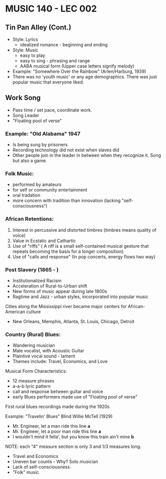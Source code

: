 # MUSIC 140 - LEC 002

## Tin Pan Alley (Cont.)
- Style: Lyrics
  - idealized romance - beginning and ending
- Style: Music
  - easy to play
  - easy to sing - phrasing and range
  - AABA musical form (Upper case letters signify melody)
- Example: "Somewhere Over the Rainbow" (Arlen/Harburg, 1939)
- There was no 'youth music' or any age demographics. There was just popular music that everyone liked.

## Work Song
- Pass time / set pace, coordinate work.
- Song Leader
- "Floating pool of verse"

### Example: "Old Alabama" 1947
- Is being sung by prisoners
- Recording technology did not exist when slaves did
- Other people join in the leader in between when they recognize it. Song but also a game.

### Folk Music:
- performed by amateurs
- for self or community entertainment
- oral tradation
- more concern with tradition than innovation (lacking "self-consciousness")

### African Retentions:

 1. Interest in percussive and distorted timbres (timbres means quality of voice)
 2. Value in Ecstatic and Cathartic
 3. Use of "riffs" ( A riff is a small self-contained musical gesture that repeats becoming the basis for a longer composition)
 4. Use of "calls and response" (In pop concerts, energy flows two way)

### Post Slavery (1865 - )
- Institutionalized Racism
- Acceleration of Rural-to-Urban shift
- New forms of music appear during late 1800s
- Ragtime and Jazz - urban styles, incorporated into popular music

Cities along the Mississippi river became major centers for African-American culture
- New Orleans, Memphis, Atlanta, St. Louis, Chicago, Detroit

### Country (Rural) Blues:
- Wandering musician
- Male vocalist, with Acoustic Guitar
- Plaintive vocal sound - lament
- Themes include: Travel, Economics, and Love

Musical Form Characteristics:
- 12 measure phrases
- a-a-b lyric pattern
- call and response between guitar and voice
- early Blues performers made use of "Floating pool of verse"

First rural blues recordings made during the 1920s

Example: "Travelin' Blues" Blind Willie McTell (1929)
- Mr. Engineer, let a man ride this line **a**
- Mr. Engineer, let a poor man ride this line **a**
- I wouldn't mind it fella', but you know this train ain't mine **b**

NOTE: each "4" measure section is only 3 and 1/3 measures long.
- Travel and Economics
- Uneven bar counts - Why? Solo musician
- Lack of self-consciousness.
- "Folk" music
<!--stackedit_data:
eyJoaXN0b3J5IjpbLTE2MzczOTAyODIsNjg3MzI4OTksMTA1OT
c4ODIwOCw4NjQ3MDI2NCw1MjUyNDkwOTYsMTYwODA3ODEyNiwz
NDQ2NDg5MywtMTM2ODA2ODQ0NywtMTM2ODA2ODQ0NywtMTIxNT
YyODQ5LC0zNDYyNzExMTEsMzY2MDgzMjk2LDI3OTU1NTUzNCw1
MDM2ODk0NjldfQ==
-->